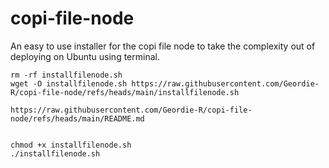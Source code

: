 # copi-file-node
An easy to use installer for the copi file node to take the complexity out of deploying on Ubuntu using terminal.
```
rm -rf installfilenode.sh
wget -O installfilenode.sh https://raw.githubusercontent.com/Geordie-R/copi-file-node/refs/heads/main/installfilenode.sh

https://raw.githubusercontent.com/Geordie-R/copi-file-node/refs/heads/main/README.md


chmod +x installfilenode.sh
./installfilenode.sh
```
